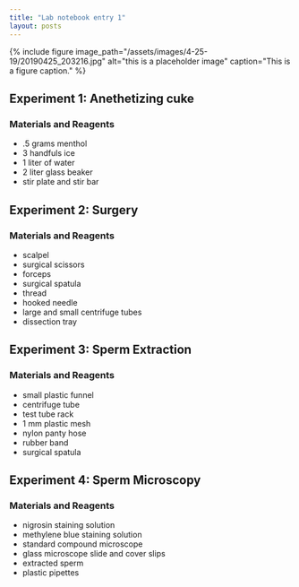 ```yaml
---
title: "Lab notebook entry 1"
layout: posts
---
```

  

{% include figure image_path="/assets/images/4-25-19/20190425_203216.jpg" alt="this is a placeholder image" caption="This is a figure caption." %}

## Experiment 1: Anethetizing cuke

### Materials and Reagents
* .5 grams menthol
* 3 handfuls ice
* 1 liter of water 
* 2 liter glass beaker
* stir plate and stir bar

## Experiment 2: Surgery

### Materials and Reagents
* scalpel
* surgical scissors
* forceps
* surgical spatula
* thread
* hooked needle
* large and small centrifuge tubes
* dissection tray

## Experiment 3: Sperm Extraction

### Materials and Reagents
* small plastic funnel
* centrifuge tube
* test tube rack
* 1 mm plastic mesh
* nylon panty hose
* rubber band
* surgical spatula

## Experiment 4: Sperm Microscopy

### Materials and Reagents
* nigrosin staining solution
* methylene blue staining solution
* standard compound microscope
* glass microscope slide and cover slips
* extracted sperm
* plastic pipettes
